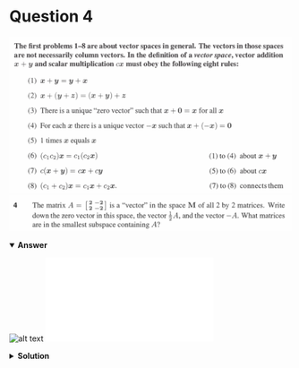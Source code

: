 # Question 4
![alt text](../ques-ref-1-8.png)
![alt text](q4.png)

<details open>
<summary><b>Answer</b></summary>

![alt text](a4.svg)
![alt text](a4.py)
</details>

<details>
<summary><b>Solution</b></summary>

![alt text](s4.png)
</details>
